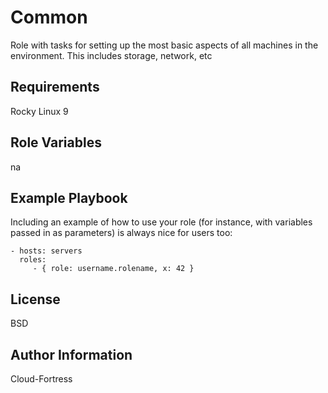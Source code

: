 Common
=========

Role with tasks for setting up the most basic aspects of all machines in the environment. This includes storage, network, etc

Requirements
------------

Rocky Linux 9

Role Variables
--------------

na

Example Playbook
----------------

Including an example of how to use your role (for instance, with variables passed in as parameters) is always nice for users too:

    - hosts: servers
      roles:
         - { role: username.rolename, x: 42 }

License
-------

BSD

Author Information
------------------

Cloud-Fortress